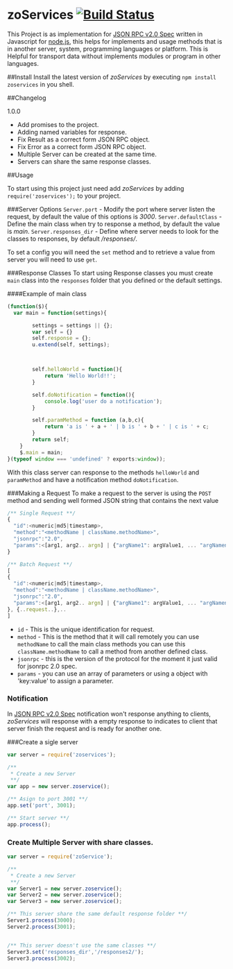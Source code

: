 zoServices [![Build Status](https://travis-ci.org/zerooneit/zoservice-node.png?branch=master)](https://travis-ci.org/zerooneit/zoservice-node)
=============
This Project is as implementation for [JSON RPC v2.0 Spec](http://www.jsonrpc.org/specification) written in Javascript for [node.js](http://nodejs.org/), this helps for implements and usage methods that is in another server, system, programming languages or platform.
This is Helpful for  transport data without implements  modules or program in other languages.

##Install
Install the latest version of _zoServices_ by executing `npm install zoservices` in you shell.

##Changelog

1.0.0
-  Add promises to the project.
-  Adding named variables for response.
-  Fix Result as a correct form JSON RPC object.
-  Fix Error as a correct form JSON RPC object.
-  Multiple Server can be created at the same time.
-  Servers can share the same response classes.


##Usage

To start using this project just need add _zoServices_ by adding `require('zoservices');` to your project.

###Server Options
`Server.port` - Modify the port where server listen the request, by default the value of this options is _3000_.
`Server.defaultClass` - Define the main class when try to response a method, by default the value is _main_.
`Server.responses_dir` - Define where server needs to look for the classes to responses, by default _/responses/_.

To set a config you will need the `set` method and to retrieve a value from server you will need to use `get`.

###Response Classes
To start using Response classes you must create `main` class into the `responses` folder that you defined or the default settings.

####Example of main class
```javascript
(function($){
  var main = function(settings){

		settings = settings || {};
		var self = {}
		self.response = {};
		u.extend(self, settings);



		self.helloWorld = function(){
			return 'Hello World!!';
		}

		self.doNotification = function(){
			console.log('user do a notification');
		}

		self.paramMethod = function (a,b,c){
			return 'a is ' + a + ' | b is ' + b + ' | c is ' + c;
		}
		return self;
	}
	$.main = main;
}(typeof window === 'undefined' ? exports:window));
```
With this class server can response to the methods `helloWorld` and `paramMethod` and have a notification method `doNotification`.

###Making a Request
To make a request to the server is using the `POST` method and sending well formed JSON string that contains the next value
```javascript
/** Single Request **/
{
  "id":<numeric|md5|timestamp>,
  "method":"<methodName | className.methodName>",
  "jsonrpc":"2.0",
  "params":<[arg1, arg2.. argn] | {"argName1": argValue1, ... "argNamen":argValuen}>
}

/** Batch Request **/
[
{
  "id":<numeric|md5|timestamp>,
  "method":"<methodName | className.methodName>",
  "jsonrpc":"2.0",
  "params":<[arg1, arg2.. argn] | {"argName1": argValue1, ... "argNamen":argValuen}>
}, {..request..},..
]
```
* `id` - This is the unique identification for request.
* `method` - This is the method that it will call remotely you can use `methodName` to call the main class methods
           you can use this `className.methodName` to call a method from another defined class.
* `jsonrpc` - this is the version of the protocol for the moment it just valid for jsonrpc 2.0 spec.
* `params` - you can use an array of parameters or using a object with 'key:value' to assign a parameter.

### Notification
In [JSON RPC v2.0 Spec](http://www.jsonrpc.org/specification) notification won't response anything to clients,
_zoServices_ will response with a empty response to indicates to client that server finish the request and is ready
for another one.


###Create a sigle server
```javascript
var server = require('zoservices');

/**
 * Create a new Server
 **/
var app = new server.zoservice();

/** Asign to port 3001 **/
app.set('port', 3001);

/** Start server **/
app.process();
```

### Create Multiple Server with share classes.
```javascript
var server = require('zoService');

/**
 * Create a new Server
 **/
var Server1 = new server.zoservice();
var Server2 = new server.zoservice();
var Server3 = new server.zoservice();

/** This server share the same default response folder **/
Server1.process(3000);
Server2.process(3001);


/** This server doesn't use the same classes **/
Server3.set('responses_dir','/responses2/');
Server3.process(3002);

```
